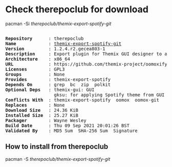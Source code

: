 # Check therepoclub for download

pacman -Si *therepoclub/themix-export-spotify-git*

<div class="highlight"><pre class="highlight"><text>
<b>Repository</b>      : therepoclub
<b>Name</b>            : <a href="../../x86_64/themix-export-spotify-git-1.2.4.r2.gecea803-1-x86_64.pkg.tar.zst">themix-export-spotify-git</a>
<b>Version</b>         : 1.2.4.r2.gecea803-1
<b>Description</b>     : Export plugin for Themix GUI designer to apply color palettes to Spotify desktop player
<b>Architecture</b>    : x86_64
<b>URL</b>             : https://github.com/themix-project/oomoxify
<b>Licenses</b>        : GPL3
<b>Groups</b>          : None
<b>Provides</b>        : themix-export-spotify
<b>Depends On</b>      : grep  bc  zip  polkit
<b>Optional Deps</b>   : themix-gui: GUI
                  gksu: for applying Spotify theme from GUI without polkit
<b>Conflicts With</b>  : themix-export-spotify  oomox  oomox-git
<b>Replaces</b>        : None
<b>Download Size</b>   : 24.36 KiB
<b>Installed Size</b>  : 25.27 KiB
<b>Packager</b>        : Wayne Wesley <wayne6324@gmail.com>
<b>Build Date</b>      : Thu 09 Sep 2021 20:01:26 BST
<b>Validated By</b>    : MD5 Sum  SHA-256 Sum  Signature
</text></pre></div>

## How to install from therepoclub

pacman -S *therepoclub/themix-export-spotify-git*
